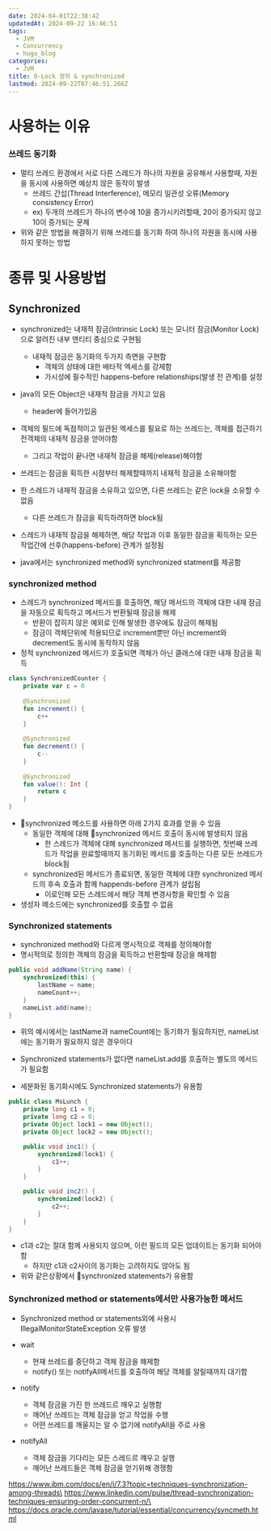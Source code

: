 ```yaml
---
date: 2024-04-01T22:38:42
updatedAt: 2024-09-22 16:46:51
tags:
  - JVM
  - Concurrency
  - hugo_blog
categories:
  - JVM
title: 0-Lock 정의 & synchronized
lastmod: 2024-09-22T07:46:51.266Z
---
```

# 사용하는 이유

### 쓰레드 동기화

* 멀티 쓰레드 환경에서 서로 다른 스레드가 하나의 자원을 공유해서 사용할때, 자원을 동시에 사용하면 예상치 않은 동작이 발생
  * 쓰레드 간섭(Thread Interference), 메모리 일관성 오류(Memory consistency Error)
  * ex) 두개의 쓰레드가 하나의 변수에 10을 증가시키려할때, 20이 증가되지 않고 10이 증가되는 문제
* 위와 같은 방법을 해결하기 위해 쓰레드를 동기화 하여 하나의 자원을 동시에 사용하지 못하는 방법

# 종류 및 사용방법

## Synchronized

* synchronized는 내재적 잠금(Intrinsic Lock) 또는 모니터 잠금(Monitor Lock)으로 알려진 내부 앤티티 중심으로 구현됨
  * 내재적 잠금은 동기화의 두가지 측면을 구현함
    * 객체의 상태에 대한 배타적 엑세스를 강제함
    * 가시성에 필수적인 happens-before relationships(발생 전 관계)를 설정

* java의 모든 Object은 내재적 잠금을 가지고 있음
  * header에 들어가있음

* 객체의 필드에 독점적이고 일관된 엑세스를 필요로 하는 쓰레드는, 객체를 접근하기전객체의 내재적 잠금을 얻어야함
  * 그리고 작업이 끝나면 내재적 잠금을 해제(release)해야함

* 쓰레드는 잠금을 획득한 시점부터 해제할때까지 내재적 잠금을 소유해야함

* 한 스레드가 내재적 잠금을 소유하고 있으면, 다른 쓰레드는 같은 lock을 소유할 수 없음
  * 다른 쓰레드가 잠금을 획득하려하면 block됨

* 스레드가 내재적 잠금을 해제하면, 해당 작업과 이후 동일한 잠금을 획득하는 모든 작업간에 선후(happens-before) 관계가 설정됨

* java에서는 synchronized method와 synchronized statment를 제공함

### synchronized method

* 스레드가 synchronized 메서드를 호출하면, 해당 메서드의 객체에 대한 내재 잠금을 자동으로 획득하고 메서드가 반환될때 잠금을 해제
  * 반환이 잡히지 않은 예외로 인해 발생한 경우에도 잠금이 해제됨
  * 잠금이 객체단위에 적용되므로 increment뿐만 아닌 increment와 decrement도 동시에 동작하지 않음
* 정적 synchronized 메서드가 호출되면 객체가 아닌 클래스에 대한 내재 잠금을 획득

```kotlin
class SynchronizedCounter {  
    private var c = 0  
  
    @Synchronized  
    fun increment() {  
        c++  
    }  
  
    @Synchronized  
    fun decrement() {  
        c--  
    }  
  
    @Synchronized  
    fun value(): Int {  
        return c  
    }  
}
```

* synchronized 메소드를 사용하면 아래 2가지 효과를 얻을 수 있음
  * 동일한 객체에 대해 synchronized 메서드 호출이 동시에 발생되지 않음
    * 한 스레드가 객체에 대해 synchronized 메서드를 실행하면, 첫번째 쓰레드가 작업을 완료할때까지 동기화된 메서드를 호출하는 다른 모든 쓰레드가 block됨
  * synchronized된 메서드가 종료되면, 동일한 객체에 대한 synchronized 메서드의 후속  호출과 함께 happends-before 관계가 설립됨
    * 이로인해 모든 스레드에서 해당 객체 변경사항을 확인할 수 있음
* 생성자 메소드에는 synchronized를 호출할 수 없음

### Synchronized statements

* synchronized method와 다르게 명시적으로 객체를 정의해야함
* 명시적의로 정의한 객체의 잠금을 획득하고 반환할때 잠금을 해제함

```java
public void addName(String name) {
    synchronized(this) {
        lastName = name;
        nameCount++;
    }
    nameList.add(name);
}
```

* 위의 예시에서는 lastName과 nameCount에는 동기화가 필요하지만, nameList에는 동기화가 필요하지 않은 경우이다

* Synchronized statements가 없다면 nameList.add를 호출하는 별도의 메서드가 필요함

* 세분화된 동기화시에도 Synchronized statements가 유용함

```java
public class MsLunch {
    private long c1 = 0;
    private long c2 = 0;
    private Object lock1 = new Object();
    private Object lock2 = new Object();

    public void inc1() {
        synchronized(lock1) {
            c1++;
        }
    }

    public void inc2() {
        synchronized(lock2) {
            c2++;
        }
    }
}
```

* c1과 c2는 절대 함께 사용되지 않으며, 이런 필드의 모든 업데이트는 동기화 되어야함
  * 하지만 c1과 c2사이의 동기화는 고려하지도 않아도 됨
* 위와 같은상황에서 synchronized statements가 유용함

### Synchronized method or statements에서만 사용가능한 메서드

* Synchronized method or statements외에 사용시 IllegalMonitorStateException 오류 발생

* wait
  * 현재 쓰레드를 중단하고 객체 잠금을 해제함
  * notify() 또는 notifyAll메서드를 호출하여 해당 객체를 알릴때까지 대기함

* notify
  * 객체 잠금을 가진 한 쓰레드르 깨우고 실행함
  * 깨어난 쓰레드는 객체 잠금을 얻고 작업을 수행
  * 어떤 쓰레드를 깨울지는 알 수 없기에 notifyAll을 주로 사용

* notifyAll
  * 객체 잠금을 기다리는 모든 스레드르 꺠우고 실행
  * 깨어난 쓰레드들은 객체 잠금을 얻기위해 경쟁함

https://www.ibm.com/docs/en/i/7.3?topic=techniques-synchronization-among-threads\
https://www.linkedin.com/pulse/thread-synchronization-techniques-ensuring-order-concurrent-n/\
https://docs.oracle.com/javase/tutorial/essential/concurrency/syncmeth.html
